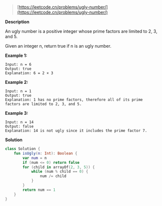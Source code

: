 > [https://leetcode.cn/problems/ugly-number/](https://leetcode.cn/problems/ugly-number/)

**Description**

An ugly number is a positive integer whose prime factors are limited to 2, 3, and 5.

Given an integer n, return true if n is an ugly number.

**Example 1:**
```text
Input: n = 6
Output: true
Explanation: 6 = 2 × 3
```
**Example 2:**
```text
Input: n = 1
Output: true
Explanation: 1 has no prime factors, therefore all of its prime factors are limited to 2, 3, and 5.
```
**Example 3:**
```text
Input: n = 14
Output: false
Explanation: 14 is not ugly since it includes the prime factor 7.
```

**Solution**
```kotlin
class Solution {
    fun isUgly(n: Int): Boolean {
        var num = n
        if (num <= 0) return false
        for (child in arrayOf(2, 3, 5)) {
            while (num % child == 0) {
                num /= child
            }
        }
        return num == 1
    }
}
```